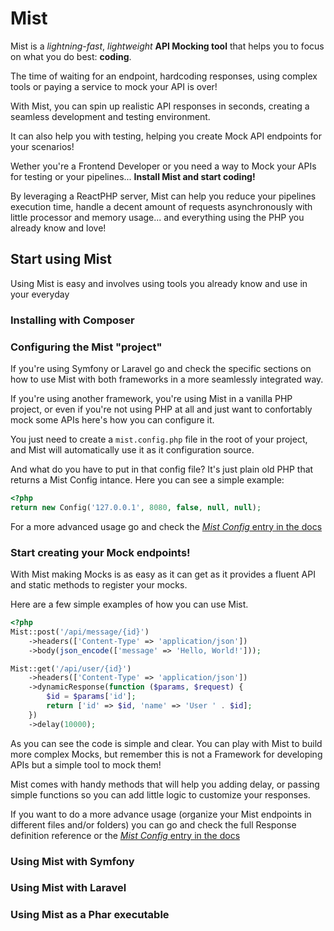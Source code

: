 # Mist

Mist is a *lightning-fast*, *lightweight* **API Mocking tool** that helps you to focus on what you do best: **coding**. 

The time of waiting for an endpoint, hardcoding responses, using complex tools or paying a service to mock your API
is over!

With Mist, you can spin up realistic API responses in seconds, creating a seamless development and testing environment.

It can also help you with testing, helping you create Mock API endpoints for your scenarios!

Wether you're a Frontend Developer or you need a way to Mock your APIs for testing or your pipelines...
**Install Mist and start coding!**

By leveraging a ReactPHP server, Mist can help you reduce your pipelines execution time, handle a decent amount of 
requests asynchronously with little processor and memory usage... and everything using the PHP you already know and love!

## Start using Mist

Using Mist is easy and involves using tools you already know and use in your everyday

### Installing with Composer

### Configuring the Mist "project"

If you're using Symfony or Laravel go and check the specific sections on how to use Mist with both frameworks in a more
seamlessly integrated way.

If you're using another framework, you're using Mist in a vanilla PHP project, or even if you're not using PHP at all and
just want to confortably mock some APIs here's how you can configure it.

You just need to create a `mist.config.php` file in the root of your project, and Mist will automatically use it as
it configuration source.

And what do you have to put in that config file? It's just plain old PHP that returns a Mist Config intance. Here you
can see a simple example:

```php
<?php
return new Config('127.0.0.1', 8080, false, null, null);
```

For a more advanced usage go and check the [*Mist Config* entry in the docs]()

### Start creating your Mock endpoints!

With Mist making Mocks is as easy as it can get as it provides a fluent API and static methods to register your mocks.

Here are a few simple examples of how you can use Mist.

```php
<?php
Mist::post('/api/message/{id}')
    ->headers(['Content-Type' => 'application/json'])
    ->body(json_encode(['message' => 'Hello, World!']));

Mist::get('/api/user/{id}')
    ->headers(['Content-Type' => 'application/json'])
    ->dynamicResponse(function ($params, $request) {
        $id = $params['id'];
        return ['id' => $id, 'name' => 'User ' . $id];
    })
    ->delay(10000);
```

As you can see the code is simple and clear. You can play with Mist to build more complex Mocks, but remember this is not
a Framework for developing APIs but a simple tool to mock them!

Mist comes with handy methods that will help you adding delay, or passing simple functions so you can add little logic
to customize your responses.

If you want to do a more advance usage (organize your Mist endpoints in different files and/or folders) you can go and check the full Response definition reference or the [*Mist Config* entry in the docs]() 

### Using Mist with Symfony

### Using Mist with Laravel

### Using Mist as a Phar executable